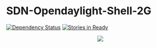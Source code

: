 # SDN-Opendaylight-Shell-2G
[![Dependency Status](https://dependencyci.com/github/QualiSystems/SDN-Opendaylight-Shell-2G/badge)](https://dependencyci.com/github/QualiSystems/SDN-Opendaylight-Shell-2G)
[![Stories in Ready](https://badge.waffle.io/QualiSystems/cloudshell-sdn-odl.svg?label=ready&title=Ready)](http://waffle.io/QualiSystems/SDN-Opendaylight-Shell-2G)

<p align="center">
<img src="https://github.com/QualiSystems/devguide_source/raw/master/logo.png"></img>
</p>
